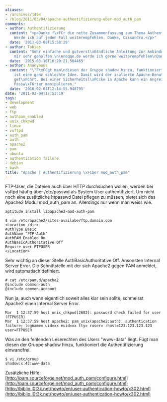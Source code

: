 ```yaml
---
aliases:
- /archives/1494
- /blog/2011/03/04/apache-authentifizierung-uber-mod_auth_pam
comments:
- author: Authentifizierung
  content: "<p>Danke f\xFCr die nette Zusammenfassung zum Thema Authentifizierung.
    Werde ich auf jeden Fall weiterempfehlen. Danke, Cassandra.</p>"
  date: '2011-03-08T15:58:29'
- author: Tobias
  content: "Sehr einfache und gutverst\xE4ndliche Anleitung zur Anbindung von pam.\nHat
    mir sehr geholfen.\n\nnoqqe.de werde ich gerne weiterempfehlen\nDanke, Tobias."
  date: '2015-03-16T10:20:21.504465'
- author: Anonymous
  content: "\"F\xFCgt man\ndiesen der Gruppe shadow hinzu, funktioniert die Authentifizierung\neinwandfrei.\"\n\nDas
    ist eine ganz schlechte Idee. Damit wird der isolierte Apache-Benutzer ad absurdum
    gef\xFChrt. Bei einer Sicherheitsl\xFCcke in Apache kann ein Angreifer die gesamten
    Passw\xF6rter manipulieren."
  date: '2016-02-04T12:14:55.948795'
date: '2011-03-04T17:53:19'
tags:
- development
- web
- ftp
- authpam_enabled
- unix_chkpwd
- linux
- vsftpd
- auth_pam
- auth
- apache2
- pam
- ubuntu
- authentication failure
- debian
- bash
title: "Apache | Authentifizierung \xFCber mod_auth_pam"
---
```


FTP-User, die Dateien auch über HTTP durchsuchen wollen, werden bei vsftpd
häufig über /etc/passwd als System User authentifiziert. Um nicht noch eine
zusätzliche htpasswd Datei pflegen zu müssen, bietet sich das Apache2 Modul
mod_auth_pam an. Allerdings nur wenn man weiss wie.

``` bash
aptitude install libapache2-mod-auth-pam
```

``` ApacheConf
$ vim /etc/apache2/sites-availabe/ftp.domain.com
<Location /dir>
AuthType Basic
AuthName "FTP-Auth"
AuthPAM_Enabled On
AuthBasicAuthoritative Off
Require user FTPUSER
</Location>
```

Sehr wichtig an dieser Stelle AuthBasicAuthoritative Off. Ansonsten
Internal Server Error. Die Schnittstelle mit der sich Apache2 gegen PAM
anmeldet, wird automatisch definiert.

``` ApacheConf
# cat /etc/pam.d/apache2
@include common-auth
@include common-account
```

Nun ja, auch wenn eigentlich soweit alles klar sein sollte, schmeisst
Apache2 einen Internal Server Error.

```
Mar  1 12:37:59 host unix_chkpwd[2682]: password check failed for user (FTPUSER)
Mar  1 12:37:59 host apache2: pam_unix(apache2:auth): authentication  failure; logname= uid=xx euid=xx tty= ruser= rhost=123.123.123.123   user=FTPUSER
```

Was an den fehlenden Leserechten des Users "www-data" liegt. Fügt man
diesen der Gruppe shadow hinzu, funktioniert die Authentifizierung
einwandfrei.

```
$ vi /etc/group
shadow:x:42:www-data
```

Zusätzliche Hilfe:
[http://pam.sourceforge.net/mod_auth_pam/configure.html](http://pam.sourceforge.net/mod_auth_pam/configure.html)
[http://biblio.l0t3k.net/howto/en/user-authentication-howto/x302.html](http://biblio.l0t3k.net/howto/en/user-authentication-howto/x302.html)
